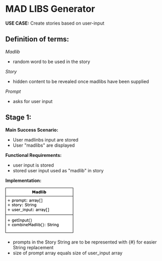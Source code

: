 # MAD LIBS Generator

**USE CASE:** Create stories based on user-input

## Definition of terms:
_Madlib_
- random word to be used in the story

_Story_
- hidden content to be revealed once madlibs have been supplied

_Prompt_
- asks for user input

## Stage 1:

__Main Success Scenario:__
* User madlinbs input are stored
* User "madlibs" are displayed

__Functional Requirements:__
* user input is stored
* stored user input used as "madlib" in story

__Implementation:__

![init_implementation diagram](initial_implementation.png)
* prompts in the Story String are to be represented with {#} for easier String replacement
* size of prompt array equals size of user_input array
